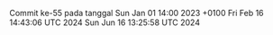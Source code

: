 Commit ke-55 pada tanggal Sun Jan 01 14:00 2023 +0100
Fri Feb 16 14:43:06 UTC 2024
Sun Jun 16 13:25:58 UTC 2024
